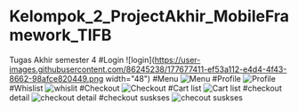 # Kelompok_2_ProjectAkhir_MobileFramework_TIFB
Tugas Akhir semester 4
#Login
![login](https://user-images.githubusercontent.com/86245238/177677411-ef53a112-e4d4-4f43-8662-98afce820449.png width="48")
#Menu
![Menu](https://user-images.githubusercontent.com/86245238/177677477-95244661-e189-4796-82bc-1454c66a9c60.png)
#Profile
![Profile](https://user-images.githubusercontent.com/86245238/177677560-1b459391-acf2-45e3-b564-533e039c451e.png)
#Whislist
![whislit](https://user-images.githubusercontent.com/86245238/177677609-bfb05a26-db34-4160-9aa7-c95f5e944698.png)
#Checkout
![Checkout](https://user-images.githubusercontent.com/86245238/177677663-0a13c5de-2898-43ac-8bc5-5a7ef611a8c1.png)
#Cart list
![Cart list](https://user-images.githubusercontent.com/86245238/177677692-f2612451-beac-4fe8-9a2f-b9bdee7c6d9c.png)
#checkout detail
![checkout detail](https://user-images.githubusercontent.com/86245238/177677727-e0b8c5c3-db3e-4fbd-95b9-644228049e4d.png)
#checkout suskses
![checout suskses](https://user-images.githubusercontent.com/86245238/177677766-5762627a-74ac-4973-a162-80944e6ce297.png)



